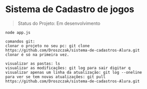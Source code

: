 # Sistema de Cadastro de jogos

> Status do Projeto: Em desenvolvimento

```
node app.js

comandos git:
clonar o projeto no seu pc: git clone  https://github.com/Droszczak/sistema-de-cadastros-Alura.git
clonar é só na primeira vez.

visualizar as pastas: ls
visualizar as modificações: git log para sair digitar q
visualizar apenas um linha da atualização: git log --oneline
para ver se tem novas atualizações: git pull https://github.com/Droszczak/sistema-de-cadastros-Alura.git

```
